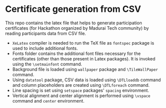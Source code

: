# Certificate generation from CSV

This repo contains the latex file that helps to generate participation certificates (for Hackathon organized by Madurai Tech community)  by reading participants data from CSV file.

* `XeLatex` compiler is needed to run the TeX file as `fontspec` package is used to include additional fonts.
* Fonts folder contains the additional font files necessary for the certificates (other than those present in Latex packages). It is invoked using the `\setmainfont` command.
* Background file is loaded using `wallpaper` package and `\TileWallPaper` command.
* Using `datatool` package, CSV data is loaded using `\DTLloaddb` command and column placeholders are created using `\DTLforeach` command. 
* Line spacing is set using `setspace` packages' `spacing` environment. 
* Vertical alignment and center alignment is performed using `\vspace` command and `center` environment. 